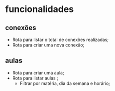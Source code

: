 # funcionalidades

## conexões

- Rota para listar o total de conexões realizadas;
- Rota para criar uma nova conexão;

## aulas

- Rota para criar uma aula;
- Rota para listar aulas ;
    - Filtrar por matéria, dia da semana e horário;

